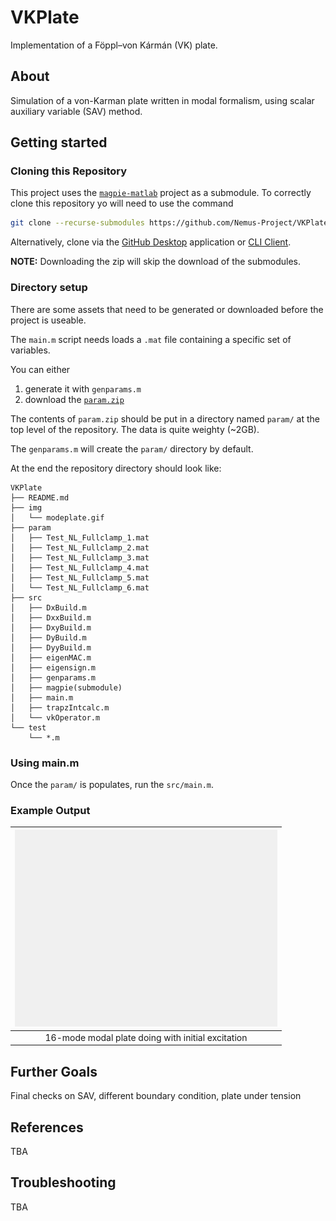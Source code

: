 # VKPlate

Implementation of a Föppl–von Kármán (VK) plate.

## About

Simulation of a von-Karman plate written in modal formalism, using scalar auxiliary variable (SAV) method.

## Getting started

### Cloning this Repository

This project uses the [`magpie-matlab`](https://github.com/Nemus-Project/magpie-matlab) project as a submodule. To correctly clone this repository yo will need to use the command

```sh
git clone --recurse-submodules https://github.com/Nemus-Project/VKPlate
```

Alternatively, clone via the [GitHub Desktop](https://github.com/apps/desktop) application or [CLI Client](https://cli.github.com).

**NOTE:** Downloading the zip will skip the download of the submodules. 

### Directory setup

There are some assets that need to be generated or downloaded before the project is useable.

The `main.m` script needs loads a `.mat` file containing a specific set of variables. 

You can either 

1. generate it with `genparams.m` 
2. download the [`param.zip`](https://github.com/Nemus-Project/VKPlate/releases/download/0.2.0/param.zip)

The contents of `param.zip` should be put in a directory named `param/` at the top level of the repository. The data is quite weighty (~2GB).

The `genparams.m` will create the `param/` directory by default.

At the end the repository directory should look like:

```tree
VKPlate
├── README.md
├── img
│   └── modeplate.gif
├── param
│   ├── Test_NL_Fullclamp_1.mat
│   ├── Test_NL_Fullclamp_2.mat
│   ├── Test_NL_Fullclamp_3.mat
│   ├── Test_NL_Fullclamp_4.mat
│   ├── Test_NL_Fullclamp_5.mat
│   └── Test_NL_Fullclamp_6.mat
├── src
│   ├── DxBuild.m
│   ├── DxxBuild.m
│   ├── DxyBuild.m
│   ├── DyBuild.m
│   ├── DyyBuild.m
│   ├── eigenMAC.m
│   ├── eigensign.m
│   ├── genparams.m
│   ├── magpie(submodule)
│   ├── main.m
│   ├── trapzIntcalc.m
│   └── vkOperator.m
└── test    
    └── *.m
```


### Using main.m

Once the `param/` is populates, run the `src/main.m`.

### Example Output

| ![16-mode modal plate doing with initial excitation](./img/modeplate.gif) |
| :-----------------------------------------------------------------------: |
|             16-mode modal plate doing with initial excitation             |

## Further Goals

Final checks on SAV, different boundary condition, plate under tension

## References

TBA

## Troubleshooting

TBA